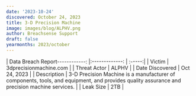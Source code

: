 ```yaml
---
date: '2023-10-24'
discovered: October 24, 2023
title: 3-D Precision Machine
image: images/blog/ALPHV.png
author: Breachsense Support
draft: false
yearmonths: 2023/october
---
```


| Data Breach Report------------:     |:-------------:    | :-----:|
| Victim      | 3dprecisionmachine.com      | 
| Threat Actor      | ALPHV      | 
| Date Discovered      | Oct 24, 2023      | 
| Description      | 3-D Precision Machine is a manufacturer of components, tools, and equipment, and provides quality assurance and precision machine services.      | 
| Leak Size      | 2TB      | 

